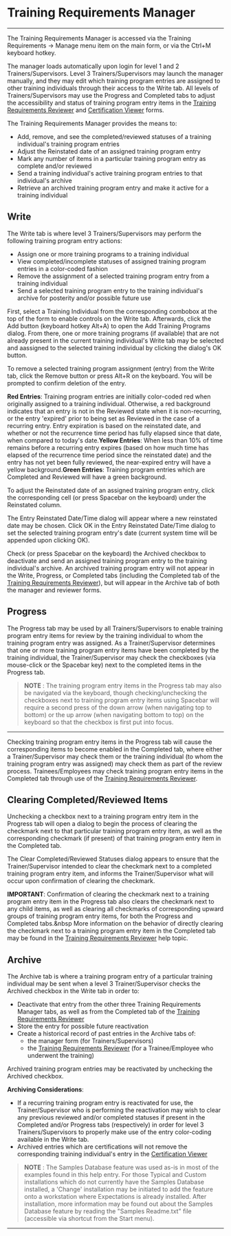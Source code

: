 # Training Requirements Manager

***

The Training Requirements Manager is accessed via the Training Requirements -> Manage menu item on the main form, or via the Ctrl+M keyboard hotkey.

The manager loads automatically upon login for level 1 and 2 Trainers/Supervisors.  Level 3 Trainers/Supervisors may launch the manager manually, and they may edit which training program entries are assigned to other training individuals through their access to the Write tab.  All levels of Trainers/Supervisors may use the Progress and Completed tabs to adjust the accessibility and status of training program entry items in the [Training Requirements Reviewer](tdreview.md) and [Certification Viewer](tdcert.md) forms.

The Training Requirements Manager provides the means to:

* Add, remove, and see the completed/reviewed statuses of a training individual's training program entries
* Adjust the Reinstated date of an assigned training program entry
* Mark any number of items in a particular training program entry as complete and/or reviewed
* Send a training individual's active training program entries to that individual's archive
* Retrieve an archived training program entry and make it active for a training individual

## Write

The Write tab is where level 3 Trainers/Supervisors may perform the following training program entry actions:

* Assign one or more training programs to a training individual
* View completed/incomplete statuses of assigned training program entries in a color-coded fashion
* Remove the assignment of a selected training program entry from a training individual
* Send a selected training program entry to the training individual's archive for posterity and/or possible future use

First, select a Training Individual from the corresponding combobox at the top of the form to enable controls on the Write tab.  Afterwards, click the Add button (keyboard hotkey Alt+A) to open the Add Training Programs dialog.  From there, one or more training programs (if available) that are not already present in the current training individual's Write tab may be selected and aassigned to the selected training individual by clicking the dialog's OK button.

To remove a selected training program assignment (entry) from the Write tab, click the Remove button or press Alt+R on the keyboard.  You will be prompted to confirm deletion of the entry.

**Red Entries**: Training program entries are initially color-coded red when originally assigned to a training individual.  Otherwise, a red background indicates that an entry is not in the Reviewed state when it is non-recurring, or the entry 'expired' prior to being set as Reviewed in the case of a recurring entry.  Entry expiration is based on the reinstated date, and whether or not the recurrence time period has fully elapsed since that date, when compared to today's date.**Yellow Entries**: When less than 10% of time remains before a recurring entry expires (based on how much time has elapsed of the recurrence time period since the reinstated date) and the entry has not yet been fully reviewed, the near-expired entry will have a yellow background.**Green Entries**: Training program entries which are Completed and Reviewed will have a green background.

To adjust the Reinstated date of an assigned training program entry, click the corresponding cell (or press Spacebar on the keyboard) under the Reinstated column.

The Entry Reinstated Date/Time dialog will appear where a new reinstated date may be chosen.  Click OK in the Entry Reinstated Date/Time dialog to set the selected training program entry's date (current system time will be appended upon clicking OK).

Check (or press Spacebar on the keyboard) the Archived checkbox to deactivate and send an assigned training program entry to the training individual's archive.  An archived training program entry will not appear in the Write, Progress, or Completed tabs (including the Completed tab of the [Training Requirements Reviewer](tdreview.md)), but will appear in the Archive tab of both the manager and reviewer forms.

## Progress

The Progress tab may be used by all Trainers/Supervisors to enable training program entry items for review by the training individual to whom the training program entry was assigned.  As a Trainer/Supervisor determines that one or more training program entry items have been completed by the training individual, the Trainer/Supervisor may check the checkboxes (via mouse-click or the Spacebar key) next to the completed items in the Progress tab.

> **NOTE** : The training program entry items in the Progress tab may also be navigated via the keyboard, though checking/unchecking the checkboxes next to training program entry items using Spacebar will require a second press of the down arrow (when navigating top to bottom) or the up arrow (when navigating bottom to top) on the keyboard so that the checkbox is first put into focus.

***

Checking training program entry items in the Progress tab will cause the corresponding items to become enabled in the Completed tab, where either a Trainer/Supervisor may check them or the training individual (to whom the training program entry was assigned) may check them as part of the review process.  Trainees/Employees may check training program entry items in the Completed tab through use of the [Training Requirements Reviewer](tdreview.md).

## Clearing Completed/Reviewed Items

Unchecking a checkbox next to a training program entry item in the Progress tab will open a dialog to begin the process of clearing the checkmark next to that particular training program entry item, as well as the corresponding checkmark (if present) of that training program entry item in the Completed tab.

The Clear Completed/Reviewed Statuses dialog appears to ensure that the Trainer/Supervisor intended to clear the checkmark next to a completed training program entry item, and informs the Trainer/Supervisor what will occur upon confirmation of clearing the checkmark.

**IMPORTANT**: Confirmation of clearing the checkmark next to a training program entry item in the Progress tab also clears the checkmark next to any child items, as well as clearing all checkmarks of corresponding upward groups of training program entry items, for both the Progress and Completed tabs.\&nbsp More information on the behavior of directly clearing the checkmark next to a training program entry item in the Completed tab may be found in the [Training Requirements Reviewer](tdreview.md) help topic.

## Archive

The Archive tab is where a training program entry of a particular training individual may be sent when a level 3 Trainer/Supervisor checks the Archived checkbox in the Write tab in order to:

* Deactivate that entry from the other three Training Requirements Manager tabs, as well as from the Completed tab of the [Training Requirements Reviewer](tdreview.md)
* Store the entry for possible future reactivation
* Create a historical record of past entries in the Archive tabs of:
  * the manager form (for Trainers/Supervisors)
  * the [Training Requirements Reviewer](tdreview.md) (for a Trainee/Employee who underwent the training)

Archived training program entries may be reactivated by unchecking the Archived checkbox.

**Archiving Considerations**:

* If a recurring training program entry is reactivated for use, the Trainer/Supervisor who is performing the reactivation may wish to clear any previous reviewed and/or completed statuses if present in the Completed and/or Progress tabs (respectively) in order for level 3 Trainers/Supervisors to properly make use of the entry color-coding available in the Write tab.
* Archived entries which are certifications will not remove the corresponding training individual's entry in the [Certification Viewer](tdcert.md)

> **NOTE** : The Samples Database feature was used as-is in most of the examples found in this help entry.  For those Typical and Custom installations which do not currently have the Samples Database installed, a 'Change' installation may be initiated to add the feature onto a workstation where Expectations is already installed.  After installation, more information may be found out about the Samples Database feature by reading the "Samples Readme.txt" file (accessible via shortcut from the Start menu).

***
